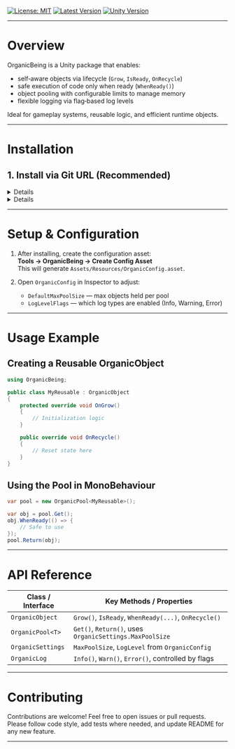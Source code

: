 [![License: MIT](https://img.shields.io/badge/License-MIT-blue.svg)](LICENSE) [![Latest Version](https://img.shields.io/github/v/tag/ngqbac/OrganicBeing)](https://github.com/ngqbac/OrganicBeing) [![Unity Version](https://img.shields.io/badge/Unity-2022.3%20LTS-blue)](https://unity.com/releases/2022-3)  

---
# Overview

OrganicBeing is a Unity package that enables:

- self‑aware objects via lifecycle (`Grow`, `IsReady`, `OnRecycle`)  
- safe execution of code only when ready (`WhenReady()`)  
- object pooling with configurable limits to manage memory  
- flexible logging via flag‑based log levels  

Ideal for gameplay systems, reusable logic, and efficient runtime objects.

---

# Installation

## 1. Install via Git URL (Recommended)

<details>
### Option A — Add to manifest.json

Open `Packages/manifest.json` and add:

```json
"com.bacnq.organicbeing": "https://github.com/yourusername/OrganicBeing.git"
```

</details>

<details>
### Option B — Use Unity Package Manager UI

1. In Unity Editor, go to **Window → Package Manager**  
2. Click the **+** (plus) button → **Add package from Git URL...**  
3. Paste:

   ```
   https://github.com/yourusername/OrganicBeing.git
   ```

4. Click **Add**

</details>

---

# Setup & Configuration

1. After installing, create the configuration asset:  
**Tools → OrganicBeing → Create Config Asset**  
   This will generate `Assets/Resources/OrganicConfig.asset`.

2. Open `OrganicConfig` in Inspector to adjust:  
   - `DefaultMaxPoolSize` — max objects held per pool  
   - `LogLevelFlags` — which log types are enabled (Info, Warning, Error)

---

# Usage Example

## Creating a Reusable OrganicObject

```csharp
using OrganicBeing;

public class MyReusable : OrganicObject
{
    protected override void OnGrow()
    {
        // Initialization logic
    }

    public override void OnRecycle()
    {
        // Reset state here
    }
}
```

## Using the Pool in MonoBehaviour

```csharp
var pool = new OrganicPool<MyReusable>();

var obj = pool.Get();
obj.WhenReady(() => {
    // Safe to use
});
pool.Return(obj);
```

---

# API Reference

| Class / Interface       | Key Methods / Properties                             |
|-------------------------|------------------------------------------------------|
| `OrganicObject`         | `Grow()`, `IsReady`, `WhenReady(...)`, `OnRecycle()` |
| `OrganicPool<T>`        | `Get()`, `Return()`, uses `OrganicSettings.MaxPoolSize` |
| `OrganicSettings`       | `MaxPoolSize`, `LogLevel` from `OrganicConfig`      |
| `OrganicLog`            | `Info()`, `Warn()`, `Error()`, controlled by flags   |

---

# Contributing

Contributions are welcome! Feel free to open issues or pull requests.  
Please follow code style, add tests where needed, and update README for any new feature.

---